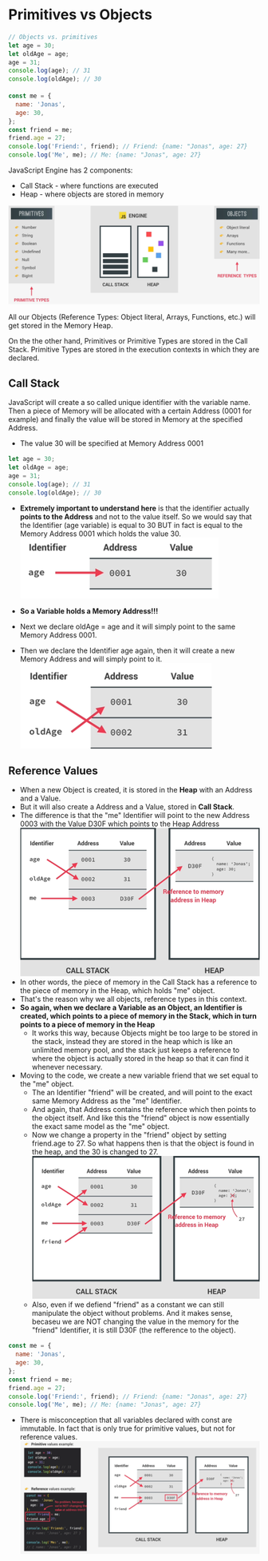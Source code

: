 # Primitives vs Objects

```js
// Objects vs. primitives
let age = 30;
let oldAge = age;
age = 31;
console.log(age); // 31
console.log(oldAge); // 30

const me = {
  name: 'Jonas',
  age: 30,
};
const friend = me;
friend.age = 27;
console.log('Friend:', friend); // Friend: {name: "Jonas", age: 27}
console.log('Me', me); // Me: {name: "Jonas", age: 27}
```

JavaScript Engine has 2 components:

- Call Stack - where functions are executed
- Heap - where objects are stored in memory

![callstackAndHeap](image.png)

All our Objects (Reference Types: Object literal, Arrays, Functions, etc.) will get stored in the Memory Heap.

On the the other hand, Primitives or Primitive Types are stored in the Call Stack. Primitive Types are stored in the execution contexts in which they are declared.

## Call Stack

JavaScript will create a so called unique identifier with the variable name. Then a piece of Memory will be allocated with a certain Address (0001 for example) and finally the value will be stored in Memory at the specified Address.

- The value 30 will be specified at Memory Address 0001

```js
let age = 30;
let oldAge = age;
age = 31;
console.log(age); // 31
console.log(oldAge); // 30
```

- **Extremely important to understand here** is that the identifier actually **points to the Address** and not to the value itself. So we would say that the Identifier (age variable) is equal to 30 BUT in fact is equal to the Memory Address 0001 which holds the value 30.
  ![alt text](image-1.png)

- **So a Variable holds a Memory Address!!!**
- Next we declare oldAge = age and it will simply point to the same Memory Address 0001.
- Then we declare the Identifier age again, then it will create a new Memory Address and will simply point to it.
  ![alt text](image-2.png)

## Reference Values

- When a new Object is created, it is stored in the **Heap** with an Address and a Value.
- But it will also create a Address and a Value, stored in **Call Stack**.
- The difference is that the "me" Identifier will point to the new Address 0003 with the Value D30F which points to the Heap Address
  ![alt text](image-3.png)
- In other words, the piece of memory in the Call Stack has a reference to the piece of memory in the Heap, which holds "me" object.
- That's the reason why we all objects, reference types in this context.
- **So again, when we declare a Variable as an Object, an Identifier is created, which points to a piece of memory in the Stack, which in turn points to a piece of memory in the Heap**
  - It works this way, because Objects might be too large to be stored in the stack, instead they are stored in the heap which is like an unlimited memory pool, and the stack just keeps a reference to where the object is actually stored in the heap so that it can find it whenever necessary.
- Moving to the code, we create a new variable friend that we set equal to the "me" object.
  - The an Identifier "friend" will be created, and will point to the exact same Memory Address as the "me" Identifier.
  - And again, that Address contains the reference which then points to the object itself. And like this the "friend" object is now essentially the exact same model as the "me" object.
  - Now we change a property in the "friend" object by setting friend.age to 27. So what happens then is that the object is found in the heap, and the 30 is changed to 27.
    ![alt text](image-4.png)
  - Also, even if we defiend "friend" as a constant we can still manipulate the object without problems. And it makes sense, becaseu we are NOT changing the value in the memory for the "friend" Identifier, it is still D30F (the refference to the object).

```js
const me = {
  name: 'Jonas',
  age: 30,
};
const friend = me;
friend.age = 27;
console.log('Friend:', friend); // Friend: {name: "Jonas", age: 27}
console.log('Me', me); // Me: {name: "Jonas", age: 27}
```

- There is misconception that all variables declared with const are immutable. In fact that is only true for primitive values, but not for reference values.
  ![alt text](image-5.png)
